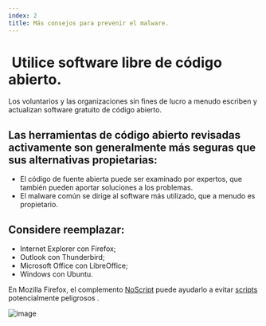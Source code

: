 ```yaml
---
index: 2
title: Más consejos para prevenir el malware.
---
```

#  Utilice software libre de código abierto.

Los voluntarios y las organizaciones sin fines de lucro a menudo escriben y actualizan software gratuito de código abierto.

## Las herramientas de código abierto revisadas activamente son generalmente más seguras que sus alternativas propietarias:

*   El código de fuente abierta puede ser examinado por expertos, que también pueden aportar soluciones a los problemas.
*   El malware común se dirige al software más utilizado, que a menudo es propietario.

## Considere reemplazar:

*   Internet Explorer con Firefox;
*   Outlook con Thunderbird;
*   Microsoft Office con LibreOffice;
*   Windows con Ubuntu.

En Mozilla Firefox, el complemento [NoScript](https://noscript.net/) puede ayudarlo a evitar [scripts](https://securityinabox.org/en/guide/firefox/windows/#noscript) potencialmente peligrosos  .

![image](malware_adv2.png)
